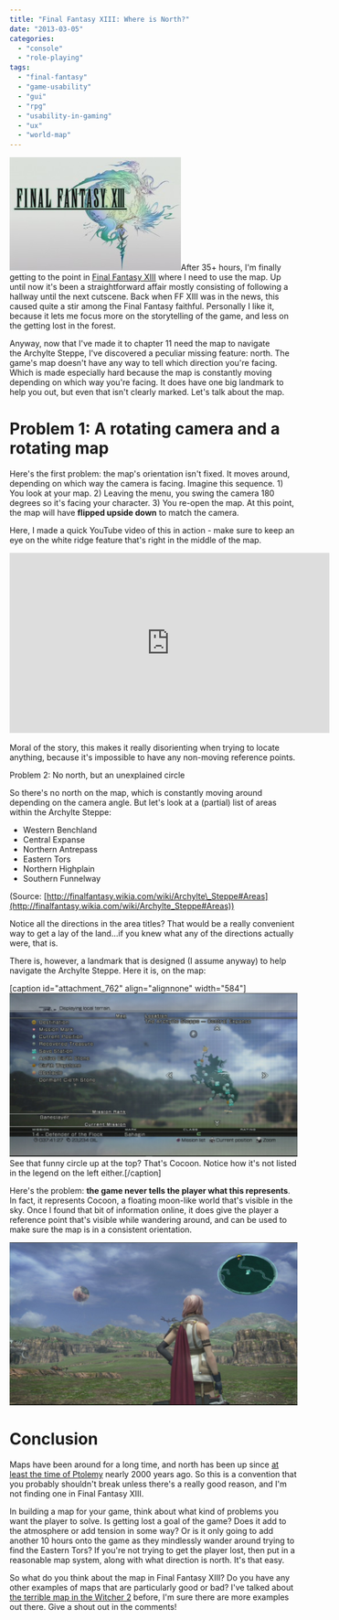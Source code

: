 ```yaml
---
title: "Final Fantasy XIII: Where is North?"
date: "2013-03-05"
categories: 
  - "console"
  - "role-playing"
tags: 
  - "final-fantasy"
  - "game-usability"
  - "gui"
  - "rpg"
  - "usability-in-gaming"
  - "ux"
  - "world-map"
---
```


[![Title logo for Final Fantasy XIII](images/title-clean-300x198.jpg)](http://www.thatgamesux.com/wp-content/uploads/2013/03/title-clean.jpg)After 35+ hours, I'm finally getting to the point in [Final Fantasy XIII](http://en.wikipedia.org/wiki/Final_Fantasy_XIII) where I need to use the map. Up until now it's been a straightforward affair mostly consisting of following a hallway until the next cutscene. Back when FF XIII was in the news, this caused quite a stir among the Final Fantasy faithful. Personally I like it, because it lets me focus more on the storytelling of the game, and less on the getting lost in the forest.

Anyway, now that I've made it to chapter 11 need the map to navigate the Archylte Steppe, I've discovered a peculiar missing feature: north. The game's map doesn't have any way to tell which direction you're facing. Which is made especially hard because the map is constantly moving depending on which way you're facing. It does have one big landmark to help you out, but even that isn't clearly marked. Let's talk about the map.

# Problem 1: A rotating camera and a rotating map

Here's the first problem: the map's orientation isn't fixed. It moves around, depending on which way the camera is facing. Imagine this sequence. 1) You look at your map. 2) Leaving the menu, you swing the camera 180 degrees so it's facing your character. 3) You re-open the map. At this point, the map will have **flipped upside down** to match the camera.

Here, I made a quick YouTube video of this in action - make sure to keep an eye on the white ridge feature that's right in the middle of the map.

<iframe src="http://www.youtube.com/embed/8ER42gKk9gk" height="315" width="560" allowfullscreen frameborder="0"></iframe>

Moral of the story, this makes it really disorienting when trying to locate anything, because it's impossible to have any non-moving reference points.

Problem 2: No north, but an unexplained circle

So there's no north on the map, which is constantly moving around depending on the camera angle. But let's look at a (partial) list of areas within the Archylte Steppe:

- Western Benchland
- Central Expanse
- Northern Antrepass
- Eastern Tors
- Northern Highplain
- Southern Funnelway

(Source: [http://finalfantasy.wikia.com/wiki/Archylte\_Steppe#Areas](http://finalfantasy.wikia.com/wiki/Archylte_Steppe#Areas))

Notice all the directions in the area titles? That would be a really convenient way to get a lay of the land...if you knew what any of the directions actually were, that is.

There is, however, a landmark that is designed (I assume anyway) to help navigate the Archylte Steppe. Here it is, on the map:

\[caption id="attachment\_762" align="alignnone" width="584"\][![Final Fantasy XIII map screen](images/map-zoomed-out-1024x580.jpg)](http://www.thatgamesux.com/wp-content/uploads/2013/03/map-zoomed-out.jpg) See that funny circle up at the top? That's Cocoon. Notice how it's not listed in the legend on the left either.\[/caption\]

Here's the problem: **the game never tells the player what this represents**. In fact, it represents Cocoon, a floating moon-like world that's visible in the sky. Once I found that bit of information online, it does give the player a reference point that's visible while wandering around, and can be used to make sure the map is in a consistent orientation.

[![Lightning in the Archylte Steppe, with Cocoon in the background](images/lighting-and-cocoon-1024x580.jpg)](http://www.thatgamesux.com/wp-content/uploads/2013/03/lighting-and-cocoon.jpg)

# Conclusion

Maps have been around for a long time, and north has been up since [at least the time of Ptolemy](http://www.straightdope.com/columns/read/441/on-maps-why-is-north-always-up) nearly 2000 years ago. So this is a convention that you probably shouldn't break unless there's a really good reason, and I'm not finding one in Final Fantasy XIII.

In building a map for your game, think about what kind of problems you want the player to solve. Is getting lost a goal of the game? Does it add to the atmosphere or add tension in some way? Or is it only going to add another 10 hours onto the game as they mindlessly wander around trying to find the Eastern Tors? If you're not trying to get the player lost, then put in a reasonable map system, along with what direction is north. It's that easy.

So what do you think about the map in Final Fantasy XIII? Do you have any other examples of maps that are particularly good or bad? I've talked about [the terrible map in the Witcher 2](http://www.thatgamesux.com/getting-lost-in-the-witcher-2-how-not-to-build-a-map/ "Getting Lost in The Witcher 2: How Not to Build a Map") before, I'm sure there are more examples out there. Give a shout out in the comments!
